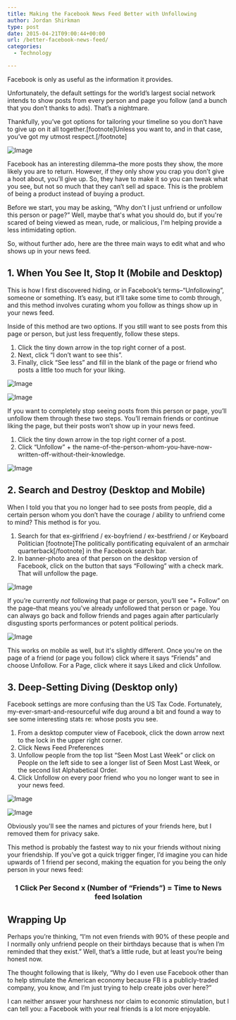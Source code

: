 ```yaml
---
title: Making the Facebook News Feed Better with Unfollowing
author: Jordan Shirkman
type: post
date: 2015-04-21T09:00:44+00:00
url: /better-facebook-news-feed/
categories:
  - Technology

---
```

Facebook is only as useful as the information it provides.

Unfortunately, the default settings for the world’s largest social network intends to show posts from every person and page you follow (and a bunch that you don’t thanks to ads). That’s a nightmare.

Thankfully, you’ve got options for tailoring your timeline so you don’t have to give up on it all together.[footnote]Unless you want to, and in that case, you’ve got my utmost respect.[/footnote]

![Image](/static/images/computer.jpeg) 

Facebook has an interesting dilemma–the more posts they show, the more likely you are to return. However, if they only show you crap you don’t give a hoot about, you’ll give up. So, they have to make it so you can tweak what you see, but not so much that they can’t sell ad space. This is the problem of being a product instead of buying a product.

Before we start, you may be asking, &#8220;Why don't I just unfriend or unfollow this person or page?&#8221; Well, maybe that's what you should do, but if you're scared of being viewed as mean, rude, or malicious, I'm helping provide a less intimidating option<!--more-->.

So, without further ado, here are the three main ways to edit what and who shows up in your news feed.

## 1. When You See It, Stop It (Mobile and Desktop)

This is how I first discovered hiding, or in Facebook’s terms–“Unfollowing”, someone or something. It’s easy, but it’ll take some time to comb through, and this method involves curating whom you follow as things show up in your news feed.

Inside of this method are two options. If you still want to see posts from this page or person, but just less frequently, follow these steps.

  1. Click the tiny down arrow in the top right corner of a post.
  2. Next, click “I don’t want to see this”.
  3. Finally, click “See less” and fill in the blank of the page or friend who posts a little too much for your liking.

![Image](/static/images/01-I-dont-want-to-see-this.jpeg) 

![Image](/static/images/01.5-I-dont-want-to-see-this-follow-up.jpeg) 

If you want to completely stop seeing posts from this person or page, you’ll unfollow them through these two steps. You’ll remain friends or continue liking the page, but their posts won’t show up in your news feed.

  1. Click the tiny down arrow in the top right corner of a post.
  2. Click “Unfollow” + the name-of-the-person-whom-you-have-now-written-off-without-their-knowledge.

![Image](/static/images/02-Unfollwo-via-timeline.jpeg) 

## 2. Search and Destroy (Desktop and Mobile)

When I told you that you no longer had to see posts from people, did a certain person whom you don’t have the courage / ability to unfriend come to mind? This method is for you.

  1. Search for that ex-girlfriend / ex-boyfriend / ex-bestfriend / or Keyboard Politician [footnote]The politically pontificating equivalent of an armchair quarterback[/footnote] in the Facebook search bar.
  2. In banner-photo area of that person on the desktop version of Facebook, click on the button that says “Following” with a check mark. That will unfollow the page.

![Image](/static/images/03-Unfollow-via-page.jpeg) 

If you’re currently _not_ following that page or person, you’ll see “+ Follow” on the page–that means you've already unfollowed that person or page. You can always go back and follow friends and pages again after particularly disgusting sports performances or potent political periods.

![Image](/static/images/04-Follow-via-page.jpeg) 

This works on mobile as well, but it's slightly different. Once you're on the page of a friend (or page you follow) click where it says &#8220;Friends&#8221; and choose Unfollow. For a Page, click where it says Liked and click Unfollow.

## 3. Deep-Setting Diving (Desktop only)

Facebook settings are more confusing than the US Tax Code. Fortunately, my-ever-smart-and-resourceful wife dug around a bit and found a way to see some interesting stats re: whose posts you see.

  1. From a desktop computer view of Facebook, click the down arrow next to the lock in the upper right corner.
  2. Click News Feed Preferences
  3. Unfollow people from the top list “Seen Most Last Week” or click on People on the left side to see a longer list of Seen Most Last Week, or the second list Alphabetical Order.
  4. Click Unfollow on every poor friend who you no longer want to see in your news feed.

![Image](/static/images/05-Settings.jpeg) 

![Image](/static/images/06-Following-settings.jpeg) 

Obviously you'll see the names and pictures of your friends here, but I removed them for privacy sake.

This method is probably the fastest way to nix your friends without nixing your friendship. If you’ve got a quick trigger finger, I’d imagine you can hide upwards of 1 friend per second, making the equation for you being the only person in your news feed:

<h3 style="text-align: center;">
  1 Click Per Second x (Number of “Friends”) = Time to News feed Isolation
</h3>

## Wrapping Up

Perhaps you’re thinking, “I’m not even friends with 90% of these people and I normally only unfriend people on their birthdays because that is when I’m reminded that they exist.” Well, that’s a little rude, but at least you’re being honest now.

The thought following that is likely, “Why do I even use Facebook other than to help stimulate the American economy because FB is a publicly-traded company, you know, and I’m just trying to help create jobs over here?”

I can neither answer your harshness nor claim to economic stimulation, but I can tell you: a Facebook with your real friends is a lot more enjoyable.